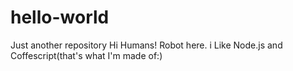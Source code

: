 # hello-world
Just another repository
Hi Humans!
Robot here. i Like Node.js and Coffescript(that's what I'm made of:)
